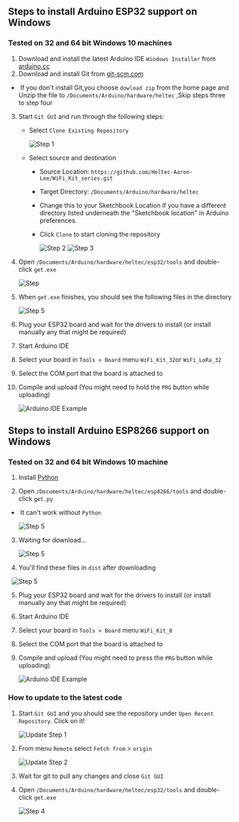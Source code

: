## Steps to install Arduino ESP32 support on Windows
### Tested on 32 and 64 bit Windows 10 machines

1. Download and install the latest Arduino IDE ```Windows Installer``` from [arduino.cc](https://www.arduino.cc/en/Main/Software)
2. Download and install Git from [git-scm.com](https://git-scm.com/download/win)
-  If you don't install Git,you choose ```dowload zip``` from the home page and Unzip the file to ```/Documents/Arduino/hardware/heltec```  ,Skip steps three to step four
3. Start ```Git GUI``` and run through the following steps:
    - Select ```Clone Existing Repository```

        ![Step 1](win-screenshots/win-gui-1.png)

    - Select source and destination
        - Source Location: ```https://github.com/Heltec-Aaron-Lee/WiFi_Kit_series.git```
        - Target Directory: ```/Documents/Arduino/hardware/heltec```
        - Change this to your Sketchbook Location if you have a different directory listed underneath the "Sketchbook location" in Arduino preferences.
        - Click ```Clone``` to start cloning the repository

            ![Step 2](https://github.com/Heltec-Aaron-Lee/WiFi_Kit_series/blob/master/InstallGuide/win-screenshots/win_gui_7%20(1).png)
            ![Step 3](https://github.com/Heltec-Aaron-Lee/WiFi_Kit_series/blob/master/InstallGuide/win-screenshots/win-gui-3.png)

4. Open ```/Documents/Arduino/hardware/heltec/esp32/tools``` and double-click ```get.exe```

     ![Step ](https://github.com/Heltec-Aaron-Lee/WiFi_Kit_series/blob/master/InstallGuide/win-screenshots/win-gui-6.png)

5. When ```get.exe``` finishes, you should see the following files in the directory

     ![Step 5](https://github.com/Heltec-Aaron-Lee/WiFi_Kit_series/blob/master/InstallGuide/win-screenshots/esp32-1.png)

6. Plug your ESP32 board and wait for the drivers to install (or install manually any that might be required)
7. Start Arduino IDE
8. Select your board in ```Tools > Board``` menu ```WiFi_Kit_32```or ```WiFi_LoRa_32```
9. Select the COM port that the board is attached to
10. Compile and upload (You might need to hold the ```PRG``` button while uploading)

    ![Arduino IDE Example](win-screenshots/arduino-ide.png)


## Steps to install Arduino ESP8266 support on Windows
### Tested on 32 and 64 bit Windows 10 machine
1. Install [Python](https://www.python.org/downloads/ )

2. Open ```/Documents/Arduino/hardware/heltec/esp8266/tools``` and double-click ```get.py```   
-  It can't work without ```Python```

   ![Step 5](https://github.com/Heltec-Aaron-Lee/WiFi_Kit_series/blob/master/InstallGuide/win-screenshots/esp8266-2.png) 
   
3. Waiting for download...

   ![Step 5](https://github.com/Heltec-Aaron-Lee/WiFi_Kit_series/blob/master/InstallGuide/win-screenshots/win_gui_9.png)
   
4.  You'll find these files in ```dist``` after downloading

   ![Step 5](https://github.com/Heltec-Aaron-Lee/WiFi_Kit_series/blob/master/InstallGuide/win-screenshots/esp8266-1.png)
   
5. Plug your ESP32 board and wait for the drivers to install (or install manually any that might be required)

6. Start Arduino IDE

7. Select your board in ```Tools > Board``` menu ```WiFi_Kit_8```

8. Select the COM port that the board is attached to

9. Compile and upload (You might need to press the ```PRG``` button while uploading)

    ![Arduino IDE Example](https://github.com/Heltec-Aaron-Lee/WiFi_Kit_series/blob/master/InstallGuide/win-screenshots/esp8266-3.png)
    
    
### How to update to the latest code

1. Start ```Git GUI``` and you should see the repository under ```Open Recent Repository```. Click on it!

    ![Update Step 1](win-screenshots/win-gui-update-1.png)

2. From menu ```Remote``` select ```Fetch from``` > ```origin```

    ![Update Step 2](win-screenshots/win-gui-update-2.png)

3. Wait for git to pull any changes and close ```Git GUI```
4. Open ```/Documents/Arduino/hardware/heltec/esp32/tools``` and double-click ```get.exe```

    ![Step 4](https://github.com/Heltec-Aaron-Lee/WiFi_Kit_series/blob/master/InstallGuide/win-screenshots/win-gui-6.png)
    
















